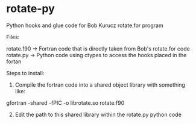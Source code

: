 # rotate-py
Python hooks and glue code for Bob Kurucz rotate.for program

Files:

rotate.f90 -> Fortran code that is directly taken from Bob's rotate.for code
rotate.py  -> Python code using ctypes to access the hooks placed in the fortan

Steps to install:

1) Compile the fortran code into a shared object library with something like:

gfortran -shared -fPIC -o librotate.so rotate.f90

2) Edit the path to this shared library within the rotate.py python code
